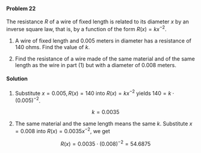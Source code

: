 <div class="alert alert-warning" role="alert">
<h4 class="alert-heading">Problem 22</h4>

The resistance $R$ of a wire of fixed length is related to its diameter $x$ by an inverse square law, that is, by a function of the form $R(x) = kx^{-2}$.

1. A wire of fixed length and $0.005$ meters in diameter has a resistance of $140$ ohms. Find the value of $k$.

2. Find the resistance of a wire made of the same material and of the same length as the wire in part (1) but with a diameter of $0.008$ meters.

</div>

<div class="alert alert-success" role="alert">
<h4 class="alert-heading">Solution</h4>

1. Substitute $x=0.005, R(x) = 140$ into $R(x) = kx^{-2}$ yields $140 = k \cdot (0.005)^{-2}$. 

    $$k = 0.0035$$

2. The same material and the same length means the same $k$. Substitute $x=0.008$ into $R(x) = 0.0035x^{-2}$, we get

    $$R(x) = 0.0035 \cdot (0.008)^{-2} = 54.6875$$

</div>


